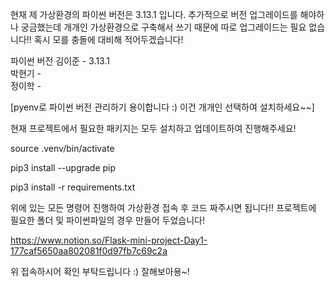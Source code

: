 현재 제 가상환경의 파이썬 버전은 3.13.1 입니다.
추가적으로 버전 업그레이드를 해야하나 궁금했는데
개개인 가상환경으로 구축해서 쓰기 때문에 따로 업그레이드는 필요 없습니다!!
혹시 모를 충돌에 대비해 적어두겠습니다!

파이썬 버전
김이준 - 3.13.1 <br>
박현기 - <br>
정이학 - <br>

[pyenv로 파이썬 버전 관리하기 용이합니다 :) 이건 개개인 선택하여 설치하세요~~]

현재 프로젝트에서 필요한 패키지는 모두 설치하고 업데이트하여 진행해주세요!

source .venv/bin/activate

pip3 install --upgrade pip

pip3 install -r requirements.txt

위에 있는 모든 명령어 진행하여 가상환경 접속 후 코드 짜주시면 됩니다!! 
프로젝트에 필요한 폴더 및 파이썬파일의 경우 만들어 두었습니다! 

https://www.notion.so/Flask-mini-project-Day1-177caf5650aa802081f0d97fb7c69c2a

위 접속하시어 확인 부탁드립니다 :) 잘해보아용~!
